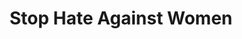 ---
title: Stop Hate Against Women
ref: share01
fbCover: /frontend/img/share/fb-uno.png
layout: share
---
